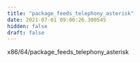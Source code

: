 ```yaml
---
title: "package_feeds_telephony_asterisk"
date: 2021-07-01 09:00:26.300545
hidden: false
draft: false
---
```


x86/64/package_feeds_telephony_asterisk

